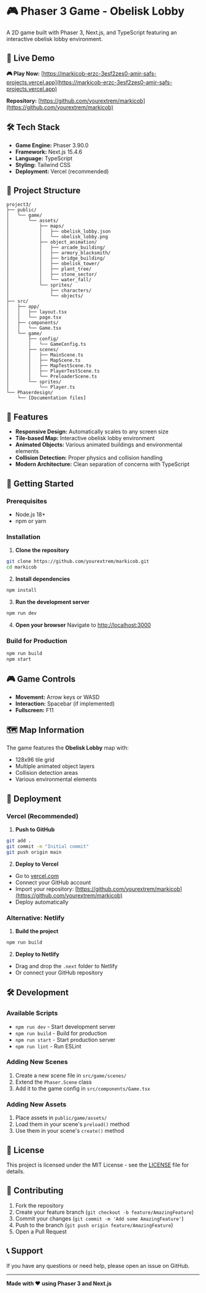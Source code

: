 # 🎮 Phaser 3 Game - Obelisk Lobby

A 2D game built with Phaser 3, Next.js, and TypeScript featuring an interactive obelisk lobby environment.

## 🚀 Live Demo

**🎮 Play Now:** [https://markicob-erzc-3esf2zes0-amir-safs-projects.vercel.app](https://markicob-erzc-3esf2zes0-amir-safs-projects.vercel.app)

**Repository:** [https://github.com/yourextrem/markicob](https://github.com/yourextrem/markicob)

## 🛠️ Tech Stack

- **Game Engine:** Phaser 3.90.0
- **Framework:** Next.js 15.4.6
- **Language:** TypeScript
- **Styling:** Tailwind CSS
- **Deployment:** Vercel (recommended)

## 📁 Project Structure

```
project3/
├── public/
│   └── game/
│       └── assets/
│           ├── maps/
│           │   ├── obelisk_lobby.json
│           │   └── obelisk_lobby.png
│           ├── object_animation/
│           │   ├── arcade_building/
│           │   ├── armory_blacksmith/
│           │   ├── bridge_building/
│           │   ├── obelisk_tower/
│           │   ├── plant_tree/
│           │   ├── stone_sector/
│           │   └── water_fall/
│           └── sprites/
│               ├── characters/
│               └── objects/
├── src/
│   ├── app/
│   │   ├── layout.tsx
│   │   └── page.tsx
│   ├── components/
│   │   └── Game.tsx
│   └── game/
│       ├── config/
│       │   └── GameConfig.ts
│       ├── scenes/
│       │   ├── MainScene.ts
│       │   ├── MapScene.ts
│       │   ├── MapTestScene.ts
│       │   ├── PlayerTestScene.ts
│       │   └── PreloaderScene.ts
│       └── sprites/
│           └── Player.ts
└── Phaserdesign/
    └── [Documentation files]
```

## 🎯 Features

- **Responsive Design:** Automatically scales to any screen size
- **Tile-based Map:** Interactive obelisk lobby environment
- **Animated Objects:** Various animated buildings and environmental elements
- **Collision Detection:** Proper physics and collision handling
- **Modern Architecture:** Clean separation of concerns with TypeScript

## 🚀 Getting Started

### Prerequisites

- Node.js 18+ 
- npm or yarn

### Installation

1. **Clone the repository**
```bash
git clone https://github.com/yourextrem/markicob.git
cd markicob
```

2. **Install dependencies**
```bash
npm install
```

3. **Run the development server**
```bash
npm run dev
```

4. **Open your browser**
Navigate to [http://localhost:3000](http://localhost:3000)

### Build for Production

```bash
npm run build
npm start
```

## 🎮 Game Controls

- **Movement:** Arrow keys or WASD
- **Interaction:** Spacebar (if implemented)
- **Fullscreen:** F11

## 🗺️ Map Information

The game features the **Obelisk Lobby** map with:
- 128x96 tile grid
- Multiple animated object layers
- Collision detection areas
- Various environmental elements

## 🚀 Deployment

### Vercel (Recommended)

1. **Push to GitHub**
```bash
git add .
git commit -m "Initial commit"
git push origin main
```

2. **Deploy to Vercel**
- Go to [vercel.com](https://vercel.com)
- Connect your GitHub account
- Import your repository: [https://github.com/yourextrem/markicob](https://github.com/yourextrem/markicob)
- Deploy automatically

### Alternative: Netlify

1. **Build the project**
```bash
npm run build
```

2. **Deploy to Netlify**
- Drag and drop the `.next` folder to Netlify
- Or connect your GitHub repository

## 🛠️ Development

### Available Scripts

- `npm run dev` - Start development server
- `npm run build` - Build for production
- `npm run start` - Start production server
- `npm run lint` - Run ESLint

### Adding New Scenes

1. Create a new scene file in `src/game/scenes/`
2. Extend the `Phaser.Scene` class
3. Add it to the game config in `src/components/Game.tsx`

### Adding New Assets

1. Place assets in `public/game/assets/`
2. Load them in your scene's `preload()` method
3. Use them in your scene's `create()` method

## 📝 License

This project is licensed under the MIT License - see the [LICENSE](LICENSE) file for details.

## 🤝 Contributing

1. Fork the repository
2. Create your feature branch (`git checkout -b feature/AmazingFeature`)
3. Commit your changes (`git commit -m 'Add some AmazingFeature'`)
4. Push to the branch (`git push origin feature/AmazingFeature`)
5. Open a Pull Request

## 📞 Support

If you have any questions or need help, please open an issue on GitHub.

---

**Made with ❤️ using Phaser 3 and Next.js**

